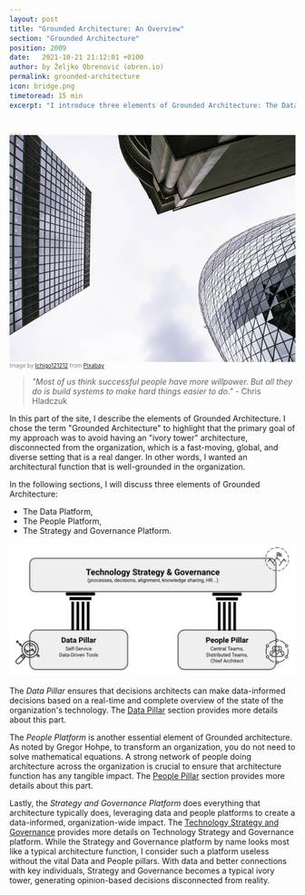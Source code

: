 ```yaml
---
layout: post
title: "Grounded Architecture: An Overview"
section: "Grounded Architecture"
position: 2009
date:   2021-10-21 21:12:01 +0100
author: by Željko Obrenović (obren.io)
permalink: grounded-architecture
icon: bridge.png
timetoread: 15 min
excerpt: "I introduce three elements of Grounded Architecture: The Data Platform, The People Platform, The Strategy and Governance Platform."


---
```

<img style="margin-top: -20px; width: 100%; height: 400px; object-fit: cover" 
     src="assets/images/arch/buildings-205986_1920.jpg">
<div style="font-size: 70%; margin-top: -16px; color: grey; margin-bottom: 12px">
Image by <a href="https://pixabay.com/users/ichigo121212-11728/?utm_source=link-attribution&amp;utm_medium=referral&amp;utm_campaign=image&amp;utm_content=205986">Ichigo121212</a> from <a href="https://pixabay.com/?utm_source=link-attribution&amp;utm_medium=referral&amp;utm_campaign=image&amp;utm_content=205986">Pixabay</a>
</div>

> *"Most of us think successful people have more willpower. But all they do is build systems to make hard things easier to do."* - Chris Hladczuk

In this part of the site, I describe the elements of Grounded Architecture. I chose the term "Grounded Architecture" to highlight that the primary goal of my approach was to avoid having an "ivory tower" architecture, disconnected from the organization, which is a fast-moving, global, and diverse setting that is a real danger. In other words, I wanted an architectural function that is well-grounded in the organization.

In the following sections, I will discuss three elements of Grounded Architecture:
* The Data Platform,
* The People Platform,
* The Strategy and Governance Platform.


![](assets/images/model.png)

The *Data Pillar* ensures that decisions architects can make data-informed decisions based on a real-time and complete overview of the state of the organization's technology. The [Data Pillar](data-pillar) section provides more details about this part.

The *People Platform* is another essential element of Grounded architecture. As noted by Gregor Hohpe, to transform an organization, you do not need to solve mathematical equations. A strong network of people doing architecture across the organization is crucial to ensure that architecture function has any tangible impact. The [People Pillar](people-pillar) section provides more details about this part.

Lastly, the *Strategy and Governance Platform* does everything that architecture typically does, leveraging data and people platforms to create a data-informed, organization-wide impact. The [Technology Strategy and Governance](strategy-governance-platform) provides more details on Technology Strategy and Governance platform. While the Strategy and Governance platform by name looks most like a typical architecture function, I consider such a platform useless without the vital Data and People pillars. With data and better connections with key individuals, Strategy and Governance becomes a typical ivory tower, generating opinion-based decisions disconnected from reality.
